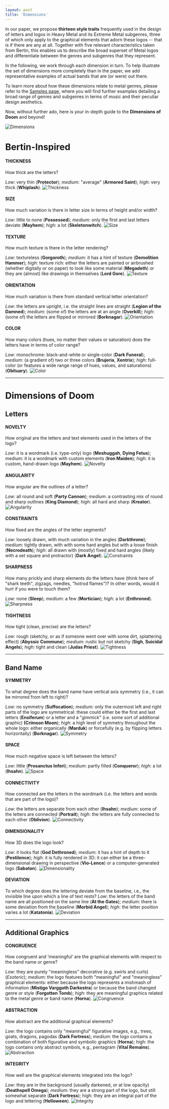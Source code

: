 ```yaml
---
layout: post
title: 'Dimensions'
---
```

In our paper, we propose **thirteen style traits** frequently used in the design of letters and logos in Heavy Metal and its Extreme Metal subgenres, three of which only apply to the graphical elements that adorn these logos -- that is if there are any at all. Together with five relevant characteristics taken from Bertin, this enables us to describe the broad superset of Metal logos and differentiate between the genres and subgenres that they represent. 

In the following, we work through each dimension in turn. To help illustrate the set of dimensions more completely than in the paper, we add representative examples of actual bands that are (or were) out there. 
<!-- Additionally, Gerrit provides commentary to explain what and to what extent these dimensions can say about genre determination. -->

To learn more about how these dimensions relate to metal genres, please refer to the [Samples page](..\projects\proj-2), where you will find further examples detailing a broad range of genres and subgenres in terms of music and their peculiar design aesthetics. 

Now, without further ado, here is your in-depth guide to the **Dimensions of Doom** and beyond!


![Dimensions](..\assets\img\projects\proj-1\dimensions.png)

# Bertin-Inspired
#### THICKNESS
How thick are the letters? 

*Low*: very thin (**Protector**); *medium*: "average" (**Armored Saint**); *high*: very thick (**Whiplash**).
![Thickness](..\assets\img\projects\proj-1\thickness.jpg)

#### SIZE
How much variation is there in letter size in terms of height and/or width? 

*Low*: little to none (**Possessed**); *medium*: only the first and last letters deviate (**Mayhem**); *high*: a lot (**Skeletonwitch**).
![Size](..\assets\img\projects\proj-1\size.jpg)

#### TEXTURE
How much texture is there in the letter rendering?

*Low*: textureless (**Gorgoroth**); *medium*: it has a hint of texture (**Demolition Hammer**); *high*: texture rich: either the letters are painted or airbrushed (whether digitally or on paper) to look like some material (**Megadeth**) or they are (almost) like drawings in themselves (**Lord Gore**).
![Texture](..\assets\img\projects\proj-1\texture.jpg)


#### ORIENTATION
How much variation is there from standard vertical letter orientation?

*Low*: the letters are upright, i.e. the straight lines are straight (**Legion of the Damned**); *medium*: (some of) the letters are at an angle (**Overkill**); *high*: (some of) the letters are flipped or mirrored (**Borknagar**).
![Orientation](..\assets\img\projects\proj-1\orientation.jpg)


#### COLOR
How many colors (hues, no matter their values or saturation) does the letters have in terms of color range? 

*Low*: monochrome: black-and-white or single-color (**Dark Funeral**); *medium*: (a gradient of) two or three colors (**Brujeria**, **Xentrix**); *high*: full-color (or features a wide range range of hues, values, and saturations) (**Obituary**).
![Color](..\assets\img\projects\proj-1\color.jpg)


---

# Dimensions of Doom
## Letters
#### NOVELTY
How original are the letters and text elements used in the letters of the logo?

*Low*: it is a wordmark (i.e. type-only) logo (**Meshuggah**, **Dying Fetus**); medium: it is a wordmark with custom elements (**Iron Maiden**); *high*: it is custom, hand-drawn logo (**Mayhem**). 
![Novelty](..\assets\img\projects\proj-1\novelty.jpg)

#### ANGULARITY
How angular are the outlines of a letter? 

*Low*: all round and soft (**Party Cannon**); *medium*: a contrasting mix of round and sharp outlines (**King Diamond**); *high*: all hard and sharp (**Kreator**). 
![Angularity](..\assets\img\projects\proj-1\angularity.jpg)

#### CONSTRAINTS
How fixed are the angles of the letter segments?

*Low*: loosely drawn, with much variation in the angles (**Darkthrone**); *medium*: tightly drawn, with with some hard angles but with a loose finish (**Necrodeath**); *high*: all drawn with (mostly) fixed and hard angles (likely with a set square and protractor) (**Dark Angel**).
![Constraints](..\assets\img\projects\proj-1\constraints.jpg)


#### SHARPNESS
How many prickly and sharp elements do the letters have (think here of "shark teeth", zigzags, needles, "hotrod flames")? In other words, would it hurt if you were to touch them?

*Low*: none (**Sleep**); *medium*: a few (**Mortician**); *high*: a lot (**Enthroned**).
![Sharpness](..\assets\img\projects\proj-1\sharpness.jpg)

#### TIGHTNESS
How tight (clean, precise) are the letters?

*Low*: rough (sketchy, or as if someone went over with some dirt, splattering effect) (**Abyssic Commune**); *medium*: rustic but not sketchy (**Sigh**, **Suicidal Angels**); *high*: tight and clean (**Judas Priest**).
![Tightness](..\assets\img\projects\proj-1\tightness.jpg)

---

## Band Name
#### SYMMETRY
To what degree does the band name have vertical axis symmetry (i.e., it can be mirrored from left to right)?

*Low*: no symmetry (**Suffocation**); *medium*: only the outermost left and right parts of the logo are symmetrical: these could either be the first and last letters (**Ensiferum**) or a letter and a "gimmick" (i.e. some sort of additional graphic) **(Crimson Moon**); *high*: a high level of symmetry throughout the whole logo: either organically (**Marduk**) or forcefully (e.g. by flipping letters horizontally) (**Borknagar**).
![Symmetry](..\assets\img\projects\proj-1\symmetry.jpg)


#### SPACE
How much negative space is left between the letters? 

*Low*: little (**Prosanctus Inferi**); *medium*: partly filled (**Conqueror**); *high*: a lot (**Ihsahn**).
![Space](..\assets\img\projects\proj-1\space.jpg)

#### CONNECTIVITY
How connected are the letters in the wordmark (i.e. the letters and words that are part of the logo)?

*Low*: the letters are separate from each other (**Ihsahn**); *medium*: some of the letters are connected (**Portrait**); *high*: the letters are fully connected to each other (**Oblivion**).
![Connectivity](..\assets\img\projects\proj-1\connectedness.jpg)

#### DIMENSIONALITY
How 3D does the logo look?

*Low*: it looks flat (**God Dethroned**); *medium*: it has a hint of depth to it (**Pestilence**); *high*: it is fully rendered in 3D: it can either be a three-dimensional drawing in perspective (**Vio-Lence**) or a computer-generated logo (**Sabaton**).
![Dimensionality](..\assets\img\projects\proj-1\dimensionality.jpg)

#### DEVIATION
To which degree does the lettering deviate from the baseline, i.e., the invisible line upon which a line of text rests?
*Low*: the letters of the band name are all positioned on the same line (**At the Gates**); *medium*: there is some deviation from the baseline (**Morbid Angel**); *high*: the letter position varies a lot (**Katatonia**).
![Deviation](..\assets\img\projects\proj-1\deviation.jpg)

---

## Additional Graphics
#### CONGRUENCE
How congruent and ‘meaningful’ are the graphical elements with respect to the band name or genre?

*Low*: they are purely "meaningless" decorative (e.g. swirls and curls) (*Esoteric*); *medium*: the logo features both "meaningful" and "meaningless" graphical elements: either because the logo represents a mishmash of information (**Mistigo Varggoth Darkestra**) or because the band changed genre or style (**Forgotten Tomb**); *high*: they are meaningful graphics related to the metal genre or band name (**Horna**).
![Congruence](..\assets\img\projects\proj-1\congruence.jpg)


#### ABSTRACTION
How abstract are the additional graphical elements? 

*Low*: the logo contains only "meaningful" figurative images, e.g., trees, goats, dragons, pagodas (**Dark Fortress**); *medium*: the logo contains a combination of both figurative and symbolic graphics (**Horna**); high: the logo contains only abstract symbols, e.g., pentagram (**Vital Remains**).
![Abstraction](..\assets\img\projects\proj-1\abstraction.jpg)


#### INTEGRITY
How well are the graphical elements integrated into the logo? 

*Low*: they are in the background (usually darkened, or at low opacity) (**Deathspell Omega**); *medium*: they are a strong part of the logo, but still somewhat separate (**Dark Fortress**); high: they are an integral part of the logo and lettering (**Helloween**).
![Integrity](..\assets\img\projects\proj-1\integrity.jpg)
